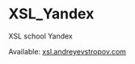 XSL_Yandex
==========

XSL school Yandex


Available: <a href='http://xsl.andreyevstropov.com/'>xsl.andreyevstropov.com</a> 
